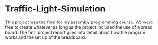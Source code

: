 # Traffic-Light-Simulation
This project was the final for my assembly programming course.
We were free to create whatever as long as the project included the use of a bread board.
The final project report goes into detail about how the program works and the set up of the breadboard.
